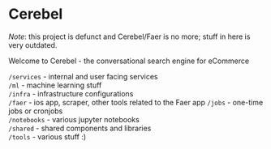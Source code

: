 # Cerebel

*Note*: this project is defunct and Cerebel/Faer is no more; stuff in here is very outdated.

Welcome to Cerebel - the conversational search engine for eCommerce

```/services``` - internal and user facing services  
```/ml``` - machine learning stuff  
```/infra``` - infrastructure configurations  
```/faer``` - ios app, scraper, other tools related to the Faer app 
```/jobs``` - one-time jobs or cronjobs  
```/notebooks``` - various jupyter notebooks  
```/shared``` - shared components and libraries  
```/tools``` - various stuff :)  
